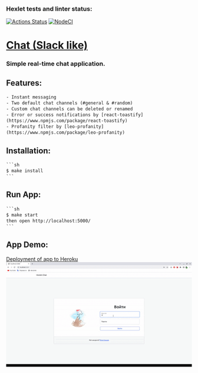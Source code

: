 ### Hexlet tests and linter status:
[![Actions Status](https://github.com/Aleksandr-Bondarev/frontend-project-lvl4/workflows/hexlet-check/badge.svg)](https://github.com/Aleksandr-Bondarev/frontend-project-lvl4/actions)
[![NodeCI](https://github.com/Aleksandr-Bondarev/frontend-project-lvl4/actions/workflows/NodeCI.yml/badge.svg)](https://github.com/Aleksandr-Bondarev/frontend-project-lvl4/actions/workflows/NodeCI.yml)

# [Chat (Slack like)](https://alex-bond-slack.herokuapp.com/)
### Simple real-time chat application. 

## Features:

    - Instant messaging
    - Two default chat channels (#general & #random)
    - Custom chat channels can be deleted or renamed
    - Error or success notifications by [react-toastify](https://www.npmjs.com/package/react-toastify)
    - Profanity filter by [leo-profanity](https://www.npmjs.com/package/leo-profanity)
    
## Installation:

    ```sh
    $ make install
    ```
## Run App:

    ```sh
    $ make start
    then open http://localhost:5000/
    ```
## App Demo:

[Deployment of app to Heroku](https://alex-bond-slack.herokuapp.com/)
![image](Slack_Demo.gif)
